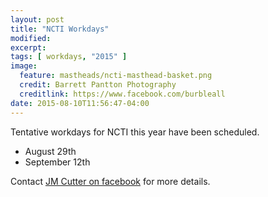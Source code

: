 ```yaml
---
layout: post
title: "NCTI Workdays"
modified:
excerpt:
tags: [ workdays, "2015" ]
image:
  feature: mastheads/ncti-masthead-basket.png
  credit: Barrett Pantton Photography
  creditlink: https://www.facebook.com/burbleall
date: 2015-08-10T11:56:47-04:00
---
```


Tentative workdays for NCTI this year have been scheduled.

* August 29th
* September 12th

Contact [JM Cutter on facebook](https://www.facebook.com/jm.cutters) for more details.

